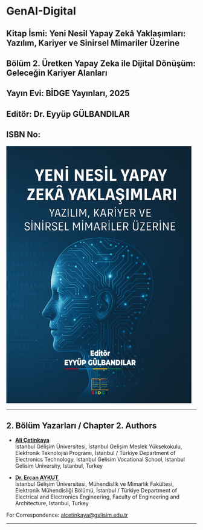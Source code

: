# GenAI-Digital

## Kitap İsmi: Yeni Nesil Yapay Zekâ Yaklaşımları: Yazılım, Kariyer ve Sinirsel Mimariler Üzerine

## Bölüm 2. Üretken Yapay Zeka ile Dijital Dönüşüm: Geleceğin Kariyer Alanları

## Yayın Evi: BİDGE Yayınları, 2025

## Editör: Dr. Eyyüp GÜLBANDILAR

## ISBN No: 

![AlternatifMetin](https://github.com/acetinkaya/GenAI-Digital/blob/main/kapak1.png)

----    

## 2. Bölüm Yazarları / Chapter 2. Authors     

- [**Ali Çetinkaya**](https://scholar.google.com.tr/citations?user=XSEW-NcAAAAJ)    
  İstanbul Gelişim Üniversitesi, İstanbul Gelişim Meslek Yüksekokulu, Elektronik Teknolojisi Programı, İstanbul / Türkiye
  Department of Electronics Technology, Istanbul Gelisim Vocational School, Istanbul Gelisim University, Istanbul, Turkey

- [**Dr. Ercan AYKUT**](https://scholar.google.com/citations?hl=tr&user=RgLwcksAAAAJ)    
  İstanbul Gelişim Üniversitesi, Mühendislik ve Mimarlık Fakültesi, Elektronik Mühendisliği Bölümü, İstanbul / Türkiye
  Department of Electrical and Electronics Engineering, Faculty of Engineering and Architecture, Istanbul, Turkey

For Correspondence: alcetinkaya@gelisim.edu.tr   

---   
   
